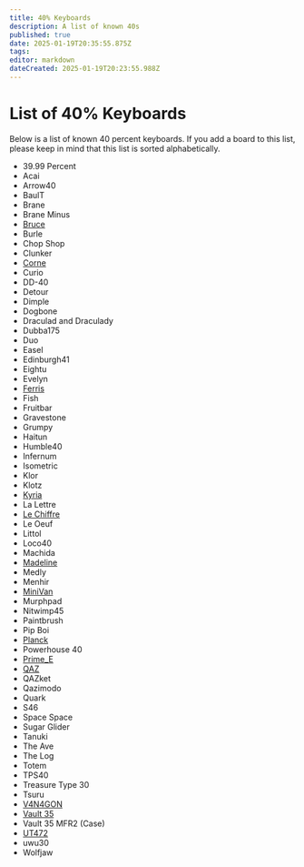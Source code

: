 ```yaml
---
title: 40% Keyboards
description: A list of known 40s
published: true
date: 2025-01-19T20:35:55.875Z
tags: 
editor: markdown
dateCreated: 2025-01-19T20:23:55.988Z
---
```


# List of 40% Keyboards
Below is a list of known 40 percent keyboards. If you add a board to this list, please keep in mind that this list is sorted alphabetically.
- 39.99 Percent
- Acai
- Arrow40
- BaulT
- Brane
- Brane Minus
- [Bruce](/boards/Bruce)
- Burle
- Chop Shop
- Clunker
- [Corne](/boards/corne)
- Curio
- DD-40
- Detour
- Dimple
- Dogbone
- Draculad and Draculady
- Dubba175
- Duo 
- Easel
- Edinburgh41
- Eightu
- Evelyn
- [Ferris](/boards/ferris)
- Fish
- Fruitbar
- Gravestone
- Grumpy
- Haitun
- Humble40
- Infernum
- Isometric
- Klor
- Klotz
- [Kyria](/boards/kyria)
- La Lettre
- [Le Chiffre](/boards/le_chiffre)
- Le Oeuf
- Littol
- Loco40
- Machida
- [Madeline](/boards/madeline)
- Medly
- Menhir
- [MiniVan](/boards/minivan)
- Murphpad
- Nitwimp45
- Paintbrush
- Pip Boi
- [Planck](/boards/planck)
- Powerhouse 40
- [Prime_E](/boards/Prime_E)
- [QAZ](/boards/qaz)
- QAZket
- Qazimodo
- Quark
- S46
- Space Space
- Sugar Glider
- Tanuki
- The Ave
- The Log
- Totem
- TPS40
- Treasure Type 30
- Tsuru
- [V4N4GON](/boards/v4n4g0n)
- [Vault 35](/boards/vault-35)
- Vault 35 MFR2 (Case)
- [UT472](/boards/ut472)
- uwu30
- Wolfjaw
